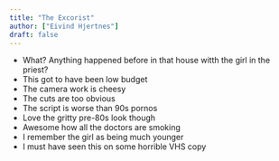```yaml
---
title: "The Excorist"
author: ["Eivind Hjertnes"]
draft: false
---
```


-   What? Anything happened before in that house witth the girl in the priest?
-   This got to have been low budget
-   The camera work is cheesy
-   The cuts are too obvious
-   The script is worse than 90s pornos
-   Love the gritty pre-80s look though
-   Awesome how all the doctors are smoking
-   I remember the girl as being much younger
-   I must have seen this on some horrible VHS copy
